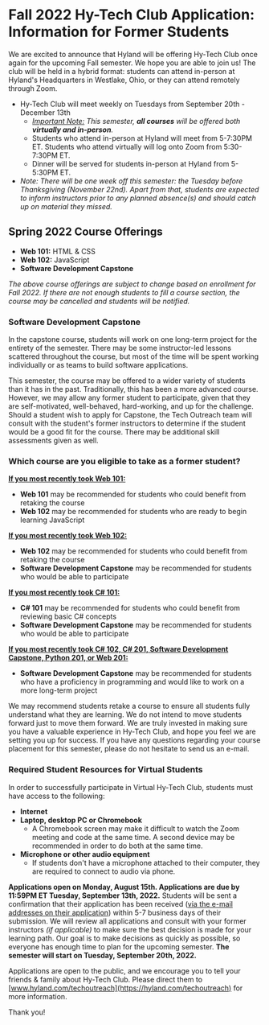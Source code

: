 # Fall 2022 Hy-Tech Club Application: Information for Former Students
We are excited to announce that Hyland will be offering Hy-Tech Club once again for the upcoming Fall semester. We hope you are able to join us! The club will be held in a hybrid format: students can attend in-person at Hyland's Headquarters in Westlake, Ohio, or they can attend remotely through Zoom.

- Hy-Tech Club will meet weekly on Tuesdays from September 20th - December 13th
  - _<ins>Important Note:</ins> This semester, **all courses** will be offered both **virtually and in-person**._
  - Students who attend in-person at Hyland will meet from 5-7:30PM ET. Students who attend virtually will log onto Zoom from 5:30-7:30PM ET.
  - Dinner will be served for students in-person at Hyland from 5-5:30PM ET.
- _Note: There will be one week off this semester: the Tuesday before Thanksgiving (November 22nd). Apart from that, students are expected to inform instructors prior to any planned absence(s) and should catch up on material they missed._

## Spring 2022 Course Offerings 
- **Web 101:** HTML & CSS
- **Web 102:** JavaScript
- **Software Development Capstone**

_The above course offerings are subject to change based on enrollment for Fall 2022. If there are not enough students to fill a course section, the course may be cancelled and students will be notified._

### Software Development Capstone
In the capstone course, students will work on one long-term project for the entirety of the semester. There may be some instructor-led lessons scattered throughout the course, but most of the time will be spent working individually or as teams to build software applications.

This semester, the course may be offered to a wider variety of students than it has in the past. Traditionally, this has been a more advanced course. However, we may allow any former student to participate, given that they are self-motivated, well-behaved, hard-working, and up for the challenge. Should a student wish to apply for Capstone, the Tech Outreach team will consult with the student's former instructors to determine if the student would be a good fit for the course. There may be additional skill assessments given as well.

### Which course are you eligible to take as a former student?

<ins>**If you most recently took Web 101:**</ins>
- **Web 101** may be recommended for students who could benefit from retaking the course
- **Web 102** may be recommended for students who are ready to begin learning JavaScript

<ins>**If you most recently took Web 102:**</ins>
- **Web 102** may be recommended for students who could benefit from retaking the course
- **Software Development Capstone** may be recommended for students who would be able to participate

<ins>**If you most recently took C# 101:**</ins>
- **C# 101** may be recommended for students who could benefit from reviewing basic C# concepts
- **Software Development Capstone** may be recommended for students who would be able to participate

<ins>**If you most recently took C# 102, C# 201, Software Development Capstone, Python 201, or Web 201:**</ins>
- **Software Development Capstone** may be recommended for students who have a proficiency in programming and would like to work on a more long-term project

We may recommend students retake a course to ensure all students fully understand what they are learning. We do not intend to move students forward just to move them forward. We are truly invested in making sure you have a valuable experience in Hy-Tech Club, and hope you feel we are setting you up for success. If you have any questions regarding your course placement for this semester, please do not hesitate to send us an e-mail.

### Required Student Resources for Virtual Students
In order to successfully participate in Virtual Hy-Tech Club, students must have access to the following:

- **Internet**
- **Laptop, desktop PC or Chromebook**
  - A Chromebook screen may make it difficult to watch the Zoom meeting and code at the same time. A second device may be recommended in order to do both at the same time. 
- **Microphone or other audio equipment**
  - If students don't have a microphone attached to their computer, they are required to connect to audio via phone. 

**Applications open on Monday, August 15th. Applications are due by 11:59PM ET Tuesday, September 13th, 2022.** Students will be sent a confirmation that their application has been received (<ins>via the e-mail addresses on their application</ins>) within 5-7 business days of their submission. We will review all applications and consult with your former instructors _(if applicable)_ to make sure the best decision is made for your learning path. Our goal is to make decisions as quickly as possible, so everyone has enough time to plan for the upcoming semester. **The semester will start on Tuesday, September 20th, 2022.**

Applications are open to the public, and we encourage you to tell your friends & family about Hy-Tech Club. Please direct them to [www.hyland.com/techoutreach](https://hyland.com/techoutreach) for more information.

Thank you!
